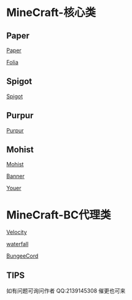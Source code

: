 # MineCraft-核心类

## Paper

[Paper](https://papermc.io)

[Folia](https://papermc.io/software/folia)

## Spigot

[Spigot](https://getbukkit.org/download/spigot/)

## Purpur

[Purpur](https://purpurmc.org/)

## Mohist

[Mohist](https://mohistmc.com/)

[Banner](https://mohistmc.com/software/banner)

[Youer](https://mohistmc.com/software/youer)

# MineCraft-BC代理类

[Velocity](https://papermc.io/downloads/velocity)

[waterfall](https://papermc.io/downloads/waterfall)

[BungeeCord](https://ci.md-5.net/job/BungeeCord/)

## TIPS
如有问题可询问作者 QQ:2139145308
催更也可来
